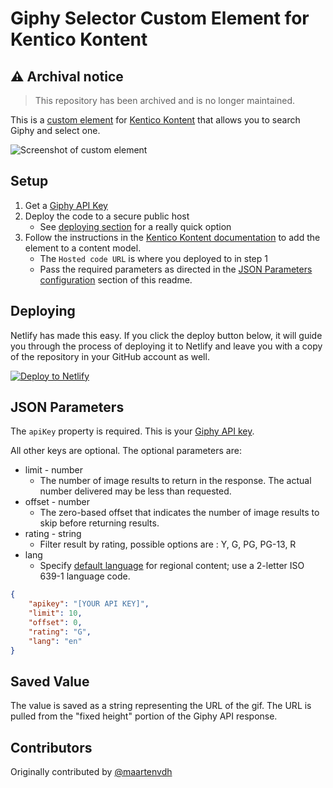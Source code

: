 # Giphy Selector Custom Element for Kentico Kontent

## :warning: Archival notice
> This repository has been archived and is no longer maintained.

This is a [custom element](https://docs.kontent.ai/tutorials/develop-apps/integrate/integrating-your-own-content-editing-features) for [Kentico Kontent](https://kontent.ai) that allows you to search Giphy and select one.

![Screenshot of custom element](GiphySelector.gif)

## Setup

1. Get a [Giphy API Key](https://developers.giphy.com/)
1. Deploy the code to a secure public host
    * See [deploying section](#Deploying) for a really quick option
1. Follow the instructions in the [Kentico Kontent documentation](https://docs.kontent.ai/tutorials/develop-apps/integrate/integrating-your-own-content-editing-features#a-3--displaying-a-custom-element-in-kentico-kontent) to add the element to a content model.
    * The `Hosted code URL` is where you deployed to in step 1
    * Pass the required parameters as directed in the [JSON Parameters configuration](#json-parameters) section of this readme.

## Deploying

Netlify has made this easy. If you click the deploy button below, it will guide you through the process of deploying it to Netlify and leave you with a copy of the repository in your GitHub account as well.

[![Deploy to Netlify](https://www.netlify.com/img/deploy/button.svg)](https://app.netlify.com/start/deploy?repository=https://github.com/Kentico/kontent-custom-element-giphy-selector)

## JSON Parameters

The `apiKey` property is required. This is your [Giphy API key](https://developers.giphy.com/).

All other keys are optional. The optional parameters are:

* limit - number
  * The number of image results to return in the response. The actual number delivered may be less than requested.
* offset - number
  * The zero-based offset that indicates the number of image results to skip before returning results.
* rating - string
  * Filter result by rating, possible options are : Y, G, PG, PG-13, R
* lang
  * Specify [default language](https://developers.giphy.com/docs/optional-settings/#language-support) for regional content; use a 2-letter ISO 639-1 language code.

```Json
{
    "apikey": "[YOUR API KEY]",
    "limit": 10,
    "offset": 0,
    "rating": "G",
    "lang": "en"
}
```

## Saved Value

The value is saved as a string representing the URL of the gif. The URL is pulled from the "fixed height" portion of the Giphy API response.

## Contributors

Originally contributed by [@maartenvdh](https://github.com/maartenvdh/)
